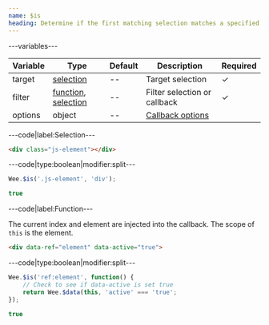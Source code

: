 ```yaml
---
name: $is
heading: Determine if the first matching selection matches a specified criteria
---
```


---variables---

| Variable | Type | Default | Description | Required |
| -- | -- | -- | -- | -- |
| target | [selection](/script#selection) | -- | Target selection | ✓ |
| filter | [function](/script/#functions), [selection](/script#selection) | -- | Filter selection or callback | ✓ |
| options | object | -- | [Callback options](/script/#functions) ||

---code|label:Selection---

```html
<div class="js-element"></div>
```

---code|type:boolean|modifier:split---

```javascript
Wee.$is('.js-element', 'div');
```

```javascript
true
```

---code|label:Function---

The current index and element are injected into the callback. The scope of ```this``` is the element.

```html
<div data-ref="element" data-active="true">
```

---code|type:boolean|modifier:split---

```javascript
Wee.$is('ref:element', function() {
	// Check to see if data-active is set true
	return Wee.$data(this, 'active' === 'true';
});
```

```javascript
true
```